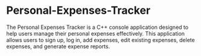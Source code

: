 # Personal-Expenses-Tracker
The Personal Expenses Tracker is a C++ console application designed to help users manage their personal expenses effectively. This application allows users to sign up, log in, add expenses, edit existing expenses, delete expenses, and generate expense reports. 

